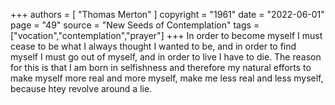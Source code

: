 +++
authors = [
  "Thomas Merton"
]
copyright = "1961"
date = "2022-06-01"
page = "49"
source = "New Seeds of Contemplation"
tags = ["vocation","contemplation","prayer"]
+++
In order to become myself I must cease to be what I always thought I wanted to be, and in order to find myself I must go out of myself, and in order to live I have to die. The reason for this is that I am born in selfishness and therefore my natural efforts to make myself more real and more myself, make me less real and less myself, because htey revolve around a lie.
